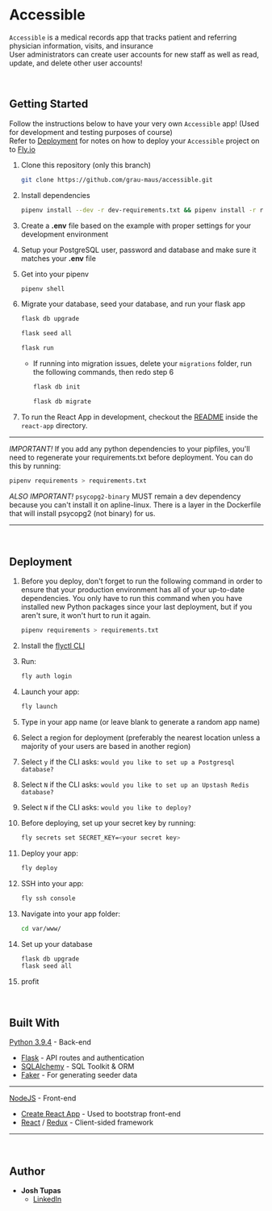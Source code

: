 # Accessible

`Accessible` is a medical records app that tracks patient and referring physician information, visits, and insurance
<br/>
User administrators can create user accounts for new staff as well as read, update, and delete other user accounts!

<br/>

## Getting Started

Follow the instructions below to have your very own `Accessible` app! (Used for development and testing purposes of course)
<br/>
Refer to [Deployment](#Deployment) for notes on how to deploy your `Accessible` project on to [Fly.io](https://fly.io/)

1. Clone this repository (only this branch)

   ```bash
   git clone https://github.com/grau-maus/accessible.git
   ```

2. Install dependencies

   ```bash
   pipenv install --dev -r dev-requirements.txt && pipenv install -r requirements.txt
   ```

3. Create a **.env** file based on the example with proper settings for your
   development environment

4. Setup your PostgreSQL user, password and database and make sure it matches your **.env** file

5. Get into your pipenv

   ```bash
   pipenv shell
   ```

6. Migrate your database, seed your database, and run your flask app

   ```bash
   flask db upgrade
   ```

   ```bash
   flask seed all
   ```

   ```bash
   flask run
   ```

   - If running into migration issues, delete your `migrations` folder, run the following commands, then redo step 6

     ```bash
     flask db init
     ```

     ```bash
     flask db migrate
     ```

7. To run the React App in development, checkout the [README](./react-app/README.md) inside the `react-app` directory.

---

_IMPORTANT!_
If you add any python dependencies to your pipfiles, you'll need to regenerate your requirements.txt before deployment.
You can do this by running:

```bash
pipenv requirements > requirements.txt
```

_ALSO IMPORTANT!_
`psycopg2-binary` MUST remain a dev dependency because you can't install it on apline-linux.
There is a layer in the Dockerfile that will install psycopg2 (not binary) for us.

---

<!-- End with an example of getting some data out of the system or using it for a little demo -->

<br/>

## Deployment

1.  Before you deploy, don't forget to run the following command in order to
    ensure that your production environment has all of your up-to-date
    dependencies. You only have to run this command when you have installed new
    Python packages since your last deployment, but if you aren't sure, it won't
    hurt to run it again.

    ```bash
    pipenv requirements > requirements.txt
    ```

2.  Install the [flyctl CLI](https://fly.io/docs/hands-on/install-flyctl/)

3.  Run:

    ```bash
    fly auth login
    ```

4.  Launch your app:

    ```bash
    fly launch
    ```

5.  Type in your app name (or leave blank to generate a random app name)

6.  Select a region for deployment (preferably the nearest location unless a majority of your users are based in another region)

7.  Select `y` if the CLI asks: `would you like to set up a Postgresql database?`

8.  Select `N` if the CLI asks: `would you like to set up an Upstash Redis database?`

9.  Select `N` if the CLI asks: `would you like to deploy?`

10. Before deploying, set up your secret key by running:

    ```bash
    fly secrets set SECRET_KEY=<your secret key>
    ```

11. Deploy your app:

    ```bash
    fly deploy
    ```

12. SSH into your app:

    ```bash
    fly ssh console
    ```

13. Navigate into your app folder:

    ```bash
    cd var/www/
    ```

14. Set up your database

    ```bash
    flask db upgrade
    flask seed all
    ```

15. profit

<br/>

## Built With

[Python 3.9.4](https://www.python.org/) - Back-end

- [Flask](https://flask.palletsprojects.com/en/2.0.x/) - API routes and authentication
- [SQLAlchemy](https://www.sqlalchemy.org/) - SQL Toolkit & ORM
- [Faker](https://faker.readthedocs.io/en/master/) - For generating seeder data

---

[NodeJS](https://nodejs.org/en/) - Front-end

- [Create React App](https://github.com/facebook/create-react-app) - Used to bootstrap front-end
- [React](https://reactjs.org/) / [Redux](https://redux.js.org/) - Client-sided framework

---

<br/>

## Author

- **Josh Tupas**
  - [LinkedIn](https://www.linkedin.com/in/josh-tupas/)

